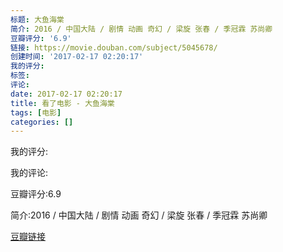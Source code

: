 ```yaml
---
标题: 大鱼海棠
简介: 2016 / 中国大陆 / 剧情 动画 奇幻 / 梁旋 张春 / 季冠霖 苏尚卿
豆瓣评分: '6.9'
链接: https://movie.douban.com/subject/5045678/
创建时间: '2017-02-17 02:20:17'
我的评分:
标签:
评论:
date: 2017-02-17 02:20:17
title: 看了电影 - 大鱼海棠
tags: [电影]
categories: []
---
```


我的评分:

我的评论:

豆瓣评分:6.9

简介:2016 / 中国大陆 / 剧情 动画 奇幻 / 梁旋 张春 / 季冠霖 苏尚卿

[豆瓣链接](https://movie.douban.com/subject/5045678/)


